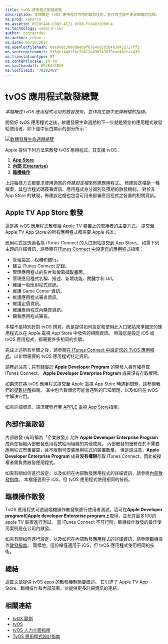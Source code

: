 ```yaml
---
title: tvOS 應用程式散發總覽
description: 本檔概述 tvOS 應用程式可用的散發技術，並作為主題中更詳細檔的指標。
ms.prod: xamarin
ms.assetid: D5E0F446-C083-4E21-9788-FC84D32D00C4
ms.technology: xamarin-ios
author: conceptdev
ms.author: crdun
ms.date: 03/16/2017
ms.openlocfilehash: 0ea96eb3808daeb9f8764695d1b4b3d432727ff2
ms.sourcegitcommit: 933de144d1fbe7d412e49b743839cae4bfcac439
ms.translationtype: MT
ms.contentlocale: zh-TW
ms.lasthandoff: 09/04/2019
ms.locfileid: "70292488"
---
```

# <a name="tvos-app-distribution-overview"></a>tvOS 應用程式散發總覽

_本檔概述 tvOS 應用程式可用的散發技術，並作為主題中更詳細檔的指標。_


開發好 tvOS 應用程式之後，軟體發展生命週期的下一步就是將您的應用程式散發給使用者，如下圖中反白顯示的部分所示：


[![軟體發展生命週期總覽](images/publishingdiagram.png)](images/publishingdiagram.png#lightbox)


Apple 提供下列方法來散發 tvOS 應用程式，其支援 tvOS：

1. [**App Store**](#Apple-TV-App-Store-Distribution)
2. [**內部 (Enterprise)** ](#In-House-Distribution) 
3. [**臨機操作**](#Ad_Hoc_Distribution) 

上述每樣方式都要求使用適當的*佈建設定檔*來佈建應用程式。 佈建設定檔是一種檔案，其包含程式碼簽署資訊、應用程式身分識別及預期的散發機制。 對於非 App Store 的散發，佈建設定檔也包含可用來部署應用程式之裝置的相關資訊。

<a name="Apple-TV-App-Store-Distribution" />

## <a name="apple-tv-app-store-distribution"></a>Apple TV App Store 散發

這是將 tvOS 應用程式散發給 Apple TV 裝置上的取用者的主要方式。 提交至 Apple TV App Store 的所有應用程式都需要 Apple 核准。

應用程式是透過名為 *iTunes Connect* 的入口網站提交到 App Store。 如需下列主題的詳細資訊，請參閱在[ITunes Connect 中設定您的應用程式](~/ios/deploy-test/app-distribution/app-store-distribution/itunesconnect.md)指南：

- 管理協定、稅務和銀行。
- 建立 iTunes Connect 記錄。
- 管理應用程式的影片和螢幕擷取畫面。
- 管理應用程式名稱、描述、新增功能、關鍵字和 Url。
- 維護一般應用程式資訊。
- 維護 Game Center 資訊。
- 維護應用程式審查資訊。
- 維護定價資訊。
- 維護應用程式內購買資訊。
- 觀看應用程式審查。

本檔不是特別針對 tvOS 撰寫，而是提供如何設定和使用此入口網站來準備您的應用程式以在 Apple 電視 App Store 中發佈的相關資訊。 無論您是設定 iOS 或 tvOS 應用程式，都需要許多相同的步驟。

完成上述所有步驟之後，請參閱[在 ITunes Connect 中設定您的 TvOS 應用程式](~/ios/tvos/deploy-test/app-distribution/itunes-connect.md)，以新增需要的 tvOS 應用程式特定資訊。

請務必注意：只有隸屬於 **Apple Developer Program** 的開發人員有權存取 iTunes Connect。 **Apple Developer Enterprise Program** 成員沒有存取權限。

如果您在將 tvOS 應用程式提交至 Apple 電視 App Store 時遇到問題，請參閱我們的[疑難排解](~/ios/tvos/troubleshooting.md)指南。 其中包含數個您可能會遇到的已知問題，以及如何在 tvOS 中解決它們。

如需詳細資訊，請流覽[發行至 APPLE 電視 App Store](~/ios/tvos/deploy-test/app-distribution/app-store-publishing.md)指南。

<a name="In-House-Distribution" />

## <a name="in-house-distribution"></a>內部作業散發

內部散發 (有時稱為「企業散發」) 允許 **Apple Developer Enterprise Program** 成員在組織內部散發應用程式給同組織的其他成員。 內部散發的優勢在於不需要應用程式市集審查，且不限制可安裝應用程式的裝置數量。 但是請注意，**Apple Developer Enterprise Program** 成員**沒有權限**存取 iTunes Connect，因此被授權者需負責散發應用程式。

如需有關如何進行設定，以及如何在內部散發應用程式的詳細資訊，請參閱[內部散發指南](~/ios/deploy-test/app-distribution/in-house-distribution.md)。 本檔僅適用于 iOS，但 tvOS 應用程式使用相同的技術。

<a name="Ad_Hoc_Distribution"/>

## <a name="ad-hoc-distribution"></a>臨機操作散發

TvOS 應用程式可透過臨機操作散發來進行使用者測試，這可在**Apple Developer program**和**Apple developer Enterprise program**上取得，並允許最多100的 apple TV 裝置進行測試。 當 iTunes Connect 不可行時，臨機操作散發的最佳使用案例是在公司內散發。

如需有關如何進行設定，以及如何在內部散發應用程式的詳細資訊，請參閱臨機操作[散發指南](~/ios/deploy-test/app-distribution/ad-hoc-distribution.md)。 同樣地，這份檔僅適用于 iOS，但 tvOS 應用程式使用相同的技術。

<a name="Summary" />

## <a name="summary"></a>總結

這篇文章提供 tvOS apps 的散發機制簡要概述。 它引進了 Apple TV App Store、臨機操作和內部部署，並提供更多詳細資訊的連結。



## <a name="related-links"></a>相關連結

- [tvOS 範例](https://docs.microsoft.com/samples/browse/?products=xamarin&term=Xamarin.iOS+tvOS)
- [tvOS](https://developer.apple.com/tvos/)
- [tvOS 人力介面指南](https://developer.apple.com/tvos/human-interface-guidelines/)
- [TvOS 應用程式設計指南](https://developer.apple.com/library/prerelease/tvos/documentation/General/Conceptual/AppleTV_PG/)
